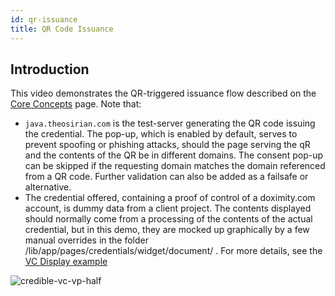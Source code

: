```yaml
---
id: qr-issuance
title: QR Code Issuance
---
```


## Introduction

This video demonstrates the QR-triggered issuance flow described on the [Core
Concepts](credible/concepts.md#offer-flow) page.  Note that:
* `java.theosirian.com` is the test-server generating the QR code issuing
  the credential. The pop-up, which is enabled by default, serves to prevent 
  spoofing or phishing attacks, should the page serving the qR and
  the contents of the QR be in different domains. The consent pop-up can be
  skipped if the requesting domain matches the domain referenced from a QR 
  code. Further validation can also be added as a failsafe or alternative.
* The credential offered, containing a proof of control of a doximity.com
  account, is dummy data from a client project. The contents displayed should
  normally come from a processing of the contents of the actual credential, but
  in this demo, they are mocked up graphically by a few manual overrides in the
  folder /lib/app/pages/credentials/widget/document/ . For more details, see the [VC Display example](credible-examples/vc-display)

![credible-vc-vp-half](https://user-images.githubusercontent.com/95347/113591505-f422ff00-9601-11eb-9e16-4d0c45ab8ef9.gif)

